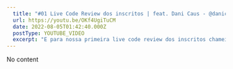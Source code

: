 ```yaml
---
  title: "#01 Live Code Review dos inscritos | feat. Dani Caus - @danicaus"
  url: https://youtu.be/OKf4UgiTuCM
  date: 2022-08-05T01:42:40.000Z
  postType: YOUTUBE_VIDEO
  excerpt: "E para nossa primeira live code review dos inscritos chamei a Dani Caus! Que é inscrita aqui do canal e membro também  #FortalecedorDaFirma&#13;"
---
```

  
  No content
  